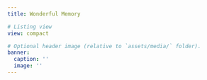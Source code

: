 ```yaml
---
title: Wonderful Memory

# Listing view
view: compact

# Optional header image (relative to `assets/media/` folder).
banner:
  caption: ''
  image: ''
---
```

